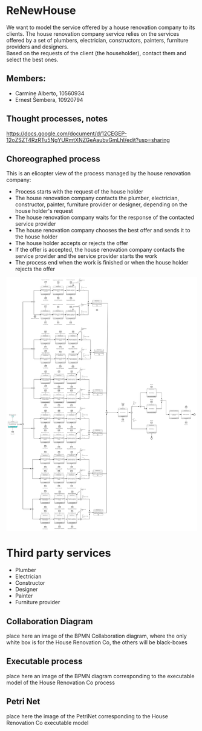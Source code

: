# ReNewHouse

We want to model the service offered by a house renovation company to its clients. The house renovation company service relies on the services offered by a set of plumbers, electrician, constructors, painters, furniture providers and designers.\
Based on the requests of the client (the householder), contact them and select the best ones.

## Members:

- Carmine Alberto, 10560934
- Ernest Šembera, 10920794

## Thought processes, notes

https://docs.google.com/document/d/12CEGEP-12oZSZT4RzRTu5NgYURmtXNZGeAaubvGmLhI/edit?usp=sharing

## Choreographed process

This is an elicopter view of the process managed by the house renovation company:

- Process starts with the request of the house holder
- The house renovation company contacts the plumber, electrician, constructor, painter, furniture provider or designer, depending on the house holder's request
- The house renovation company waits for the response of the contacted service provider
- The house renovation company chooses the best offer and sends it to the house holder
- The house holder accepts or rejects the offer
- If the offer is accepted, the house renovation company contacts the service provider and the service provider starts the work
- The process end when the work is finished or when the house holder rejects the offer

![Choreography Model](/Choreography.png)

# Third party services

- Plumber
- Electrician
- Constructor
- Designer
- Painter
- Furniture provider

## Collaboration Diagram

place here an image of the BPMN Collaboration diagram, where the only white box is for the House Renovation Co, the others will be black-boxes

## Executable process

place here an image of the BPMN diagram corresponding to the executable model of the House Renovation Co process

## Petri Net

place here the image of the PetriNet corresponding to the House Renovation Co executable model
